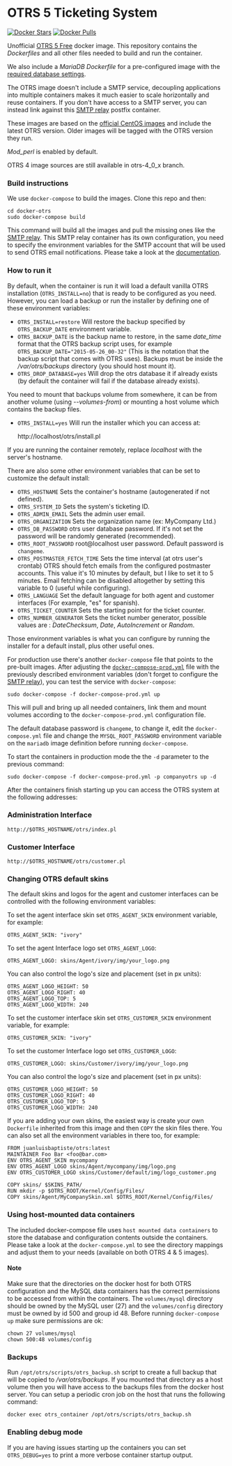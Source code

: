 
# OTRS 5 Ticketing System
[![Docker Stars](https://img.shields.io/docker/stars/juanluisbaptiste/otrs.svg?style=flat-square)](https://hub.docker.com/r/juanluisbaptiste/otrs/)
[![Docker Pulls](https://img.shields.io/docker/pulls/juanluisbaptiste/otrs.svg?style=flat-square)](https://hub.docker.com/r/juanluisbaptiste/otrs/)

Unofficial [OTRS 5 Free](http://www.otrs.com/software/) docker image. This repository contains the
*Dockerfiles* and all other files needed to build and run the container.

We also include a *MariaDB Dockerfile* for a pre-configured image with the [required database settings](http://otrs.github.io/doc/manual/admin/stable/en/html/installation.html).

The OTRS image doesn't include a SMTP service, decoupling applications into multiple containers makes it 
much easier to scale horizontally and reuse containers. If you don't have access to a SMTP server, you 
can instead link against this [SMTP relay](https://github.com/juanluisbaptiste/docker-postfix) postfix container.

These images are based on the [official CentOS images](https://registry.hub.docker.com/_/centos/) and 
include the latest OTRS version. Older images will be tagged with the OTRS version they run. 

*Mod_perl* is enabled by default.

OTRS 4 image sources are still available in otrs-4_0_x branch.

### Build instructions

We use `docker-compose` to build the images. Clone this repo and then:

    cd docker-otrs
    sudo docker-compose build

This command will build all the images and pull the missing ones like the [SMTP relay](https://github.com/juanluisbaptiste/docker-postfix). This SMTP relay container has its own configuration, you need to specify the environment variables for the SMTP account that will be used to send OTRS email notifications. Please take a look at the [documentation](https://github.com/juanluisbaptiste/docker-postfix).

### How to run it

By default, when the container is run it will load a default vanilla OTRS
installation (`OTRS_INSTALL=no`) that is ready to be configured as you need. However, you can load
a backup or run the installer by defining one of these environment variables:

* `OTRS_INSTALL=restore` Will restore the backup specified by `OTRS_BACKUP_DATE` 
environment variable. 
* `OTRS_BACKUP_DATE` is the backup name to restore, in the same *date_time* format that the OTRS backup
script uses, for example `OTRS_BACKUP_DATE="2015-05-26_00-32"` (This is the notation that the backup script that comes with OTRS uses). Backups must be inside the */var/otrs/backups* directory (you should host mount it).
* `OTRS_DROP_DATABASE=yes` Will drop the otrs database it if already exists (by default the container will fail if the database already exists).

You need to mount that backups volume from somewhere, it can be from another volume (using *--volumes-from*) or mounting 
a host volume which contains the backup files.

* `OTRS_INSTALL=yes` Will run the installer which you can access at:

    http://localhost/otrs/install.pl

If you are running the container remotely, replace *localhost* with the server's hostname. 

There are also some other environment variables that can be set to customize
the default install:

* `OTRS_HOSTNAME` Sets the container's hostname (autogenerated if not defined).
* `OTRS_SYSTEM_ID` Sets the system's ticketing ID.
* `OTRS_ADMIN_EMAIL` Sets the admin user email.
* `OTRS_ORGANIZATION` Sets the organization name (ex: MyCompany Ltd.)
* `OTRS_DB_PASSWORD` otrs user database password. If it's not set the password will be randomly generated (recommended).
* `OTRS_ROOT_PASSWORD` root@localhost user password. Default password is `changeme`.
* `OTRS_POSTMASTER_FETCH_TIME` Sets the time interval (at otrs user's crontab) OTRS should fetch emails from the configured postmaster accounts. This value it's 10 minutes by default, but I like to set it to 5 minutes. Email fetching can be disabled altogether by setting this variable to 0 (useful while configuring).
* `OTRS_LANGUAGE` Set the default language for both agent and customer interfaces (For example, "es" for spanish).
* `OTRS_TICKET_COUNTER` Sets the starting point for the ticket counter.
* `OTRS_NUMBER_GENERATOR` Sets the ticket number generator, possible values are : *DateChecksum*, *Date*, *AutoIncrement* or *Random*.


Those environment variables is what you can configure by running the installer for a default install, plus other useful ones.

For production use there's another `docker-compose` file that points to the pre-built images. After adjusting the [`docker-compose-prod.yml`](https://github.com/juanluisbaptiste/docker-otrs/blob/master/docker-compose-prod.yml) file with the previously described environment variables (don't forget to configure the [SMTP relay](https://github.com/juanluisbaptiste/docker-postfix)), you can test the service with `docker-compose`:

    sudo docker-compose -f docker-compose-prod.yml up

This will pull and bring up all needed containers, link them and mount volumes according
to the `docker-compose-prod.yml` configuration file.

The default database password is `changeme`, to change it, edit the `docker-compose.yml` file and change the 
`MYSQL_ROOT_PASSWORD` environment variable on the `mariadb` image definition before 
running `docker-compose`.

To start the containers in production mode the the `-d` parameter to the previous command:

    sudo docker-compose -f docker-compose-prod.yml -p companyotrs up -d

After the containers finish starting up you can access the OTRS system at the following
addresses:

### Administration Interface
    http://$OTRS_HOSTNAME/otrs/index.pl
    
### Customer Interface
    http://$OTRS_HOSTNAME/otrs/customer.pl

### Changing OTRS default skins

The default skins and logos for the agent and customer interfaces can be controlled with the following
environment variables:

To set the agent interface skin set `OTRS_AGENT_SKIN` environment variable, for example:

    OTRS_AGENT_SKIN: "ivory"

To set the agent Interface logo set `OTRS_AGENT_LOGO`:

    OTRS_AGENT_LOGO: skins/Agent/ivory/img/your_logo.png

You can also control the logo's size and placement (set in px units):

    OTRS_AGENT_LOGO_HEIGHT: 50
    OTRS_AGENT_LOGO_RIGHT: 40
    OTRS_AGENT_LOGO_TOP: 5
    OTRS_AGENT_LOGO_WIDTH: 240

To set the customer interface skin set `OTRS_CUSTOMER_SKIN` environment variable, for example:

    OTRS_CUSTOMER_SKIN: "ivory"

To set the customer Interface logo set `OTRS_CUSTOMER_LOGO`:

    OTRS_CUSTOMER_LOGO: skins/Customer/ivory/img/your_logo.png

You can also control the logo's size and placement (set in px units):

    OTRS_CUSTOMER_LOGO_HEIGHT: 50
    OTRS_CUSTOMER_LOGO_RIGHT: 40
    OTRS_CUSTOMER_LOGO_TOP: 5
    OTRS_CUSTOMER_LOGO_WIDTH: 240


If you are adding your own skins, the easiest way is create your own `Dockerfile` inherited from this image and then `COPY` the skin files there. You can also set all the environment variables in there too, for example:

    FROM juanluisbaptiste/otrs:latest
    MAINTAINER Foo Bar <foo@bar.com>
    ENV OTRS_AGENT_SKIN mycompany
    ENV OTRS_AGENT_LOGO skins/Agent/mycompany/img/logo.png
    ENV OTRS_CUSTOMER_LOGO skins/Customer/default/img/logo_customer.png

    COPY skins/ $SKINS_PATH/
    RUN mkdir -p $OTRS_ROOT/Kernel/Config/Files/
    COPY skins/Agent/MyCompanySkin.xml $OTRS_ROOT/Kernel/Config/Files/

### Using host-mounted data containers

The included docker-compose file uses `host mounted data containers` to store the database and configuration contents outside the containers. Please take a look at the `docker-compose.yml` to see the directory mappings and adjust them to your needs (available on both OTRS 4 & 5 images).

#### Note ####
Make sure that the directories on the docker host for both OTRS configuration and the MySQL data containers has the correct permissions to be accessed from within the containers. The `volumes/mysql` directory should be owned by the MySQL user (27) and the `volumes/config` directory must be owned by id 500 and group id 48. Before running `docker-compose up` make sure permissions are ok:

    chown 27 volumes/mysql
    chown 500:48 volumes/config

### Backups

Run `/opt/otrs/scripts/otrs_backup.sh` script to create a full backup that will be copied to */var/otrs/backups*. If you mounted that directory as a host volume then you will have access to the backups files from the docker host server. You can setup a periodic cron job on the host that runs the following command:

    docker exec otrs_container /opt/otrs/scripts/otrs_backup.sh

### Enabling debug mode ###

If you are having issues starting up the containers you can set `OTRS_DEBUG=yes` to print a more verbose container startup output.
